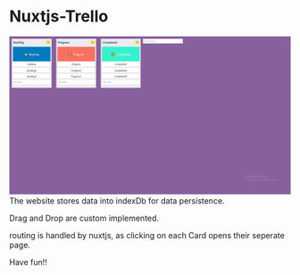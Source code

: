 # Nuxtjs-Trello
![alt text](/gitImages/screen.png)
The website stores data into indexDb for data persistence.

Drag and Drop are custom implemented. 

routing is handled by nuxtjs, as clicking on each Card opens their seperate page.

Have fun!!
